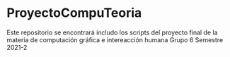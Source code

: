 # ProyectoCompuTeoria
Este repositorio se encontrará includo los scripts del proyecto final de la materia de computación gráfica e intereacción humana
Grupo 6
Semestre 2021-2
